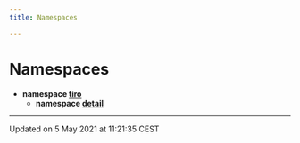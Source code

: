 ```yaml
---
title: Namespaces

---
```


# Namespaces




* **namespace [tiro](/docs/api/namespaces/namespacetiro)** 
    * **namespace [detail](/docs/api/namespaces/namespacetiro_1_1detail)** 



-------------------------------

Updated on  5 May 2021 at 11:21:35 CEST

